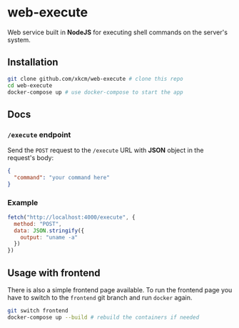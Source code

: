 # web-execute
Web service built in **NodeJS** for executing shell commands on the server's system.

## Installation
```sh
git clone github.com/xkcm/web-execute # clone this repo
cd web-execute
docker-compose up # use docker-compose to start the app
```
## Docs
### `/execute` endpoint

Send the `POST` request to the `/execute` URL with **JSON** object in the request's body:

```json
{
  "command": "your command here"
}
```

### Example
```js
fetch("http://localhost:4000/execute", {
  method: "POST",
  data: JSON.stringify({
    output: "uname -a"
  })
})
```

## Usage with frontend

There is also a simple frontend page available. To run the frontend page you have to switch to the `frontend` git branch and run `docker` again.
```sh
git switch frontend
docker-compose up --build # rebuild the containers if needed
```